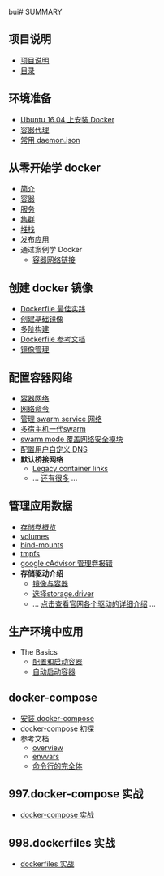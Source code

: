 bui# SUMMARY

## 项目说明

  + [项目说明](/README.md)
  + [目录](/SUMMARY.md)
  
## 环境准备

  + [Ubuntu 16.04 上安装 Docker](./000.get_docker/000.install-docker-ce.md)
  + [容器代理](./999.examples/002.registry_proxy/registry_proxy.md)
  + [常用 daemon.json](/000.get_docker/001.docker-configure-daemon-json.md)

## 从零开始学 docker

  + [简介](/get_started/001.Orientation.md)
  + [容器](/get_started/002.container.md)
  + [服务](/get_started/003.service.md)
  + [集群](/get_started/004.swarm.md)
  + [堆栈](/get_started/005.stack.md)
  + [发布应用](/get_started/006.deploy-your-app.md)
  + 通过案例学 Docker
    + [容器网络链接](/engine/tutorials/networkingcontainers/index.md)

## 创建 docker 镜像

  + [Dockerfile 最佳实践](./002.user_guide/002.work_with_images/001.dockerfile_best-practices.md)
  + [创建基础镜像](./002.user_guide/002.work_with_images/002.baseimages.md)
  + [多阶构建](./002.user_guide/002.work_with_images/003.multistage-build.md)
  + [Dockerfile 参考文档](https://docs.docker.com/engine/reference/builder/)
  + [镜像管理](https://docs.docker.com/engine/userguide/eng-image/image_management/)


## 配置容器网络

  + [容器网络](./002.user_guide/004.networking/001.container-networking.md)
  + [网络命令](./002.user_guide/004.networking/002.work_with_network_command.md)
  + [管理 swarm service 网络](./002.user_guide/004.networking/003.manage_swarm_service_network.md)
  + [多宿主机一代swarm](./002.user_guide/004.networking/004.overlay-standalone-swarm.md)
  + [swarm mode 覆盖网络安全模块 ](./002.user_guide/004.networking/006.overlay-security-model.md)
  + [配置用户自定义 DNS](./002.user_guide/004.networking/007.configure-dns.md)
  + **默认桥接网络**
    + [Legacy container links](https://docs.docker.com/engine/userguide/networking/default_network/dockerlinks/)
    + ... [还有很多](https://docs.docker.com/engine/userguide/networking/default_network/dockerlinks/) ...

## 管理应用数据

  + [存储卷概览](./004.manage_application_data/001.storage_overview.md)
  + [volumes](./004.manage_application_data/002.volumes.md)
  + [bind-mounts](./004.manage_application_data/003.bind-mounts.md)
  + [tmpfs](./004.manage_application_data/004.tmpfs.md)
  + [google cAdvisor 管理卷报错](https://docs.docker.com/engine/admin/troubleshooting_volume_errors/)
  + **存储驱动介绍**
    + [镜像与容器](./002.user_guide/003.storage_driver/002.images-and-containers.md)
    + [选择storage.driver](./002.user_guide/003.storage_driver/003.select-a-driver.md)
    + ... [点击查看官网各个驱动的详细介绍](https://docs.docker.com/engine/userguide/storagedriver/aufs-driver/) ...

## 生产环境中应用

  + The Basics
    + [配置和启动容器](/engine/admin/index.md)
    + [自动启动容器](/engine/admin/start-containers-automatically.md)
  
## docker-compose

  + [安装 docker-compose](./005.docker_compose/002.install.md)
  + [docker-compose 初探](./005.docker_compose/003.getting_start.md)
  + 参考文档
    + [overview](./005.docker_compose/004.reference/001.overview.md)
    + [envvars](./005.docker_compose/004.reference/002.envvars.md)
    + [命令行的完全体](./005.docker_compose/004.reference/003.command-line_completion.md)

## 997.docker-compose 实战

  + [docker-compose 实战](997.docker-compose-files/README.md)

## 998.dockerfiles 实战

  + [dockerfiles 实战](998.dockerfiles/README.md)
